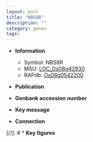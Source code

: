 ```yaml
---
layout: post
title: "NBS8R"
description: ""
category: genes
tags: 
---
```


* **Information**  
    + Symbol: NBS8R  
    + MSU: [LOC_Os08g42930](http://rice.uga.edu/cgi-bin/ORF_infopage.cgi?orf=LOC_Os08g42930)  
    + RAPdb: [Os08g0542200](http://rapdb.dna.affrc.go.jp/viewer/gbrowse_details/irgsp1?name=Os08g0542200)  

* **Publication**  

* **Genbank accession number**  

* **Key message**  

* **Connection**  

[//]: # * **Key figures**  


